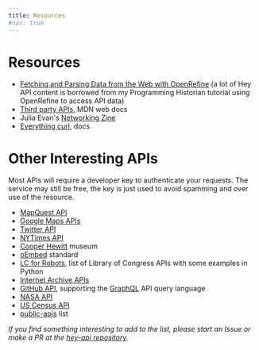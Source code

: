 ```yaml
---
title: Resources
#nav: true
---
```


# Resources

- [Fetching and Parsing Data from the Web with OpenRefine](https://programminghistorian.org/en/lessons/fetch-and-parse-data-with-openrefine) (a lot of Hey API content is borrowed from my Programming Historian tutorial using OpenRefine to access API data)
- [Third party APIs](https://developer.mozilla.org/en-US/docs/Learn/JavaScript/Client-side_web_APIs/Third_party_APIs), MDN web docs
- Julia Evan's [Networking Zine](https://wizardzines.com/zines/networking/)
- [Everything curl](https://curl.haxx.se/docs/), docs

# Other Interesting APIs

Most APIs will require a developer key to authenticate your requests. 
The service may still be free, the key is just used to avoid spamming and over use of the resource.

- [MapQuest API](https://developer.mapquest.com/)
- [Google Maps APIs](https://developers.google.com/maps/documentation/api-picker)
- [Twitter API](https://developer.twitter.com/en/docs)
- [NYTimes API](https://developer.nytimes.com/)
- [Cooper Hewitt](https://collection.cooperhewitt.org/api) museum
- [oEmbed](https://oembed.com/) standard
- [LC for Robots](https://labs.loc.gov/lc-for-robots/++), list of Library of Congress APIs with some examples in Python
- [Internet Archive APIs](https://blog.archive.org/developers/)
- [GitHub API](https://developer.github.com/v4/), supporting the [GraphQL](https://graphql.org/) API query language
- [NASA API](https://api.nasa.gov/)
- [US Census API](https://www.census.gov/data/developers/data-sets.html)
- [public-apis](https://github.com/toddmotto/public-apis) list

*If you find something interesting to add to the list, please start an Issue or make a PR at the [hey-api repository](https://github.com/evanwill/hey-api).*
